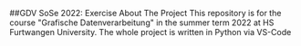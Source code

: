 ##GDV SoSe 2022: Exercise 
About The Project
This repository is for the course "Grafische Datenverarbeitung" in the summer term 2022 at HS Furtwangen University. The whole project is written in Python via VS-Code
